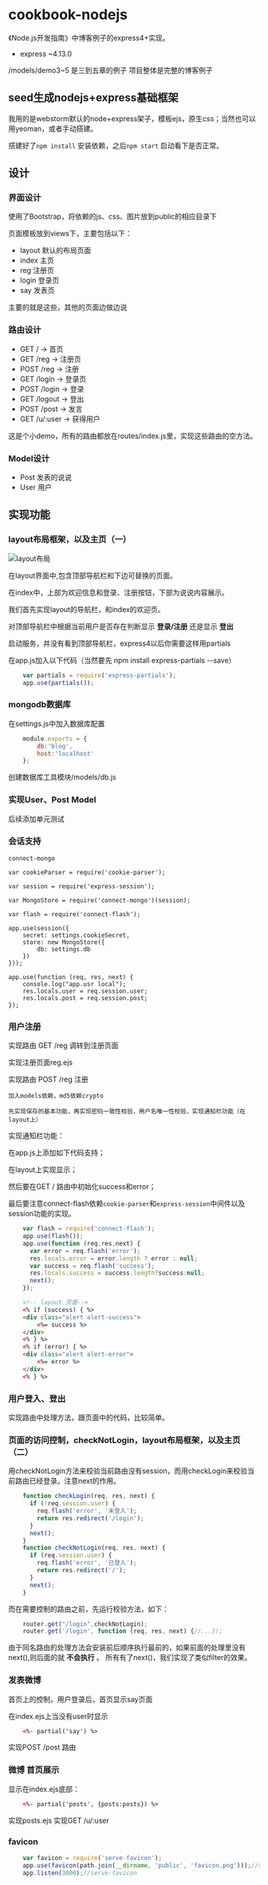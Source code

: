 # cookbook-nodejs

《Node.js开发指南》中博客例子的express4+实现。

- express ~4.13.0

/models/demo3~5 是三到五章的例子
项目整体是完整的博客例子

## seed生成nodejs+express基础框架

我用的是webstorm默认的node+express架子，模板ejs，原生css；当然也可以用yeoman，或者手动搭建。

搭建好了`npm install` 安装依赖，之后`npm start` 启动看下是否正常。

## 设计

### 界面设计

使用了Bootstrap，将依赖的js、css、图片放到public的相应目录下

页面模板放到views下，主要包括以下：
* layout    默认的布局页面
* index     主页
* reg       注册页
* login     登录页
* say       发表页

主要的就是这些，其他的页面边做边说

### 路由设计
* GET      /            ->  首页
* GET      /reg         ->  注册页
* POST     /reg         ->  注册
* GET      /login       ->  登录页
* POST     /login       ->  登录
* GET      /logout      ->  登出
* POST     /post        ->  发言
* GET      /u/:user     ->  获得用户

这是个小demo，所有的路由都放在routes/index.js里，实现这些路由的空方法。

### Model设计

* Post 发表的说说
* User 用户

## 实现功能

### layout布局框架，以及主页（一）

![layout布局](https://github.com/nail2008/cookbook-nodejs/raw/master/doc/image/layout.jpg)

在layout界面中,包含顶部导航栏和下边可替换的页面。

在index中，上部为欢迎信息和登录、注册按钮，下部为说说内容展示。

我们首先实现layout的导航栏，和index的欢迎页。

对顶部导航栏中根据当前用户是否存在判断显示 **登录/注册** 还是显示 **登出**

启动服务，并没有看到顶部导航栏，express4以后你需要这样用partials

在app.js加入以下代码（当然要先 npm install express-partials --save）

```javascript
    var partials = require('express-partials'); 
    app.use(partials()); 
```

### mongodb数据库
在settings.js中加入数据库配置
```javascript
    module.exports = {
        db:'blog',
        host:'localhost'
    };
```
创建数据库工具模块/models/db.js

### 实现User、Post Model

后续添加单元测试

### 会话支持

    connect-mongo
    
    var cookieParser = require('cookie-parser');
    
    var session = require('express-session');
    
    var MongoStore = require('connect-mongo')(session);
    
    var flash = require('connect-flash');
    
    app.use(session({
        secret: settings.cookieSecret,
        store: new MongoStore({
            db: settings.db
        })
    }));
    
    app.use(function (req, res, next) {
        console.log("app.usr local");
        res.locals.user = req.session.user;
        res.locals.post = req.session.post;
    });


### 用户注册

实现路由 GET /reg 调转到注册页面

实现注册页面reg.ejs

实现路由 POST /reg 注册

    加入models依赖，md5依赖crypto

    先实现保存的基本功能，再实现密码一致性校验，用户名唯一性校验，实现通知栏功能（在layout上）

实现通知栏功能：

在app.js上添加如下代码支持；

在layout上实现显示；

然后要在GET / 路由中初始化success和error；

最后要注意connect-flash依赖`cookie-parser`和`express-session`中间件以及session功能的实现。
```javascript
    var flash = require('connect-flash');
    app.use(flash());    
    app.use(function (req,res,next) {
      var error = req.flash('error');
      res.locals.error = error.length ? error : null;    
      var success = req.flash('success');
      res.locals.success = success.length?success:null;
      next();
    });    
```

```html
    <!-- layout 页面-->
    <% if (success) { %>
    <div class="alert alert-success">
        <%= success %>
    </div>
    <% } %>
    <% if (error) { %>
    <div class="alert alert-error">
        <%= error %>
    </div>
    <% } %>
```

### 用户登入、登出
实现路由中处理方法，跟页面中的代码，比较简单。


### 页面的访问控制，checkNotLogin，layout布局框架，以及主页（二）
用checkNotLogin方法来校验当前路由没有session，而用checkLogin来校验当前路由已经登录。注意next的作用。
```javascript    
    function checkLogin(req, res, next) {
      if (!req.session.user) {
        req.flash('error', '未登入');
        return res.redirect('/login');
      }
      next();
    }
    function checkNotLogin(req, res, next) {
      if (req.session.user) {
        req.flash('error', '已登入');
        return res.redirect('/');
      }
      next();
    }
```    
而在需要控制的路由之前，先运行校验方法，如下：
```javascript
    router.get("/login",checkNotLogin);
    router.get('/login', function (req, res, next) {//...});
```
由于同名路由的处理方法会安装前后顺序执行最前的，如果前面的处理里没有next(),则后面的就 **不会执行** 。
所有有了next()，我们实现了类似filter的效果。

### 发表微博

首页上的控制，用户登录后，首页显示say页面

在index.ejs上当没有user时显示
```html    
    <%- partial('say') %>
```

实现POST /post 路由


### 微博 首页展示
显示在index.ejs底部：
```html  
    <%- partial('posts', {posts:posts}) %> 
```
实现posts.ejs
实现GET /u/:user

### favicon
```javascript
    var favicon = require('serve-favicon');
    app.use(favicon(path.join(__dirname, 'public', 'favicon.png')));//serve-favicon
    app.listen(3000);//serve-favicon 
```















